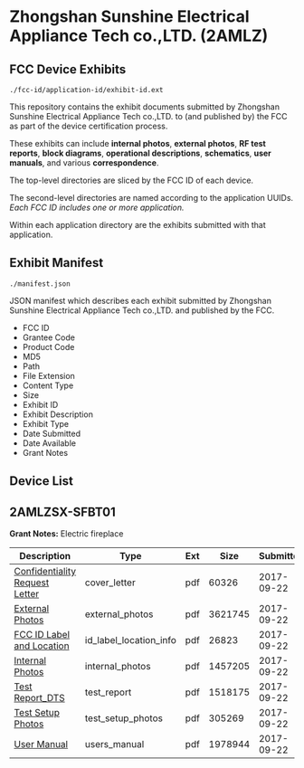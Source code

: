 # Zhongshan Sunshine Electrical Appliance Tech co.,LTD. (2AMLZ)
## FCC Device Exhibits

```
./fcc-id/application-id/exhibit-id.ext
```

This repository contains the exhibit documents submitted by Zhongshan Sunshine Electrical Appliance Tech co.,LTD. to (and published by) the FCC as part of the device certification process.

These exhibits can include **internal photos**, **external photos**, **RF test reports**, **block diagrams**, **operational descriptions**, **schematics**, **user manuals**, and various **correspondence**.

The top-level directories are sliced by the FCC ID of each device.

The second-level directories are named according to the application UUIDs. *Each FCC ID includes one or more application.*

Within each application directory are the exhibits submitted with that application. 

## Exhibit Manifest

```
./manifest.json
```

JSON manifest which describes each exhibit submitted by Zhongshan Sunshine Electrical Appliance Tech co.,LTD. and published by the FCC.

- FCC ID
- Grantee Code
- Product Code
- MD5
- Path
- File Extension
- Content Type
- Size
- Exhibit ID
- Exhibit Description
- Exhibit Type
- Date Submitted
- Date Available
- Grant Notes

## Device List
## 2AMLZSX-SFBT01
**Grant Notes:** Electric fireplace

| Description | Type | Ext | Size | Submitted | Available |
| ----------- | ---- | --- | ---- | --------- | --------- |
| [Confidentiality Request Letter](2AMLZSX-SFBT01/89f49d4743fc74c8e280b94018d1cc57/3574799.pdf) | cover_letter | pdf | 60326 | 2017-09-22 | 2017-09-22 |
| [External Photos](2AMLZSX-SFBT01/89f49d4743fc74c8e280b94018d1cc57/3574800.pdf) | external_photos | pdf | 3621745 | 2017-09-22 | 2017-09-22 |
| [FCC ID Label and Location](2AMLZSX-SFBT01/89f49d4743fc74c8e280b94018d1cc57/3574802.pdf) | id_label_location_info | pdf | 26823 | 2017-09-22 | 2017-09-22 |
| [Internal Photos](2AMLZSX-SFBT01/89f49d4743fc74c8e280b94018d1cc57/3574801.pdf) | internal_photos | pdf | 1457205 | 2017-09-22 | 2017-09-22 |
| [Test Report_DTS](2AMLZSX-SFBT01/89f49d4743fc74c8e280b94018d1cc57/3574803.pdf) | test_report | pdf | 1518175 | 2017-09-22 | 2017-09-22 |
| [Test Setup Photos](2AMLZSX-SFBT01/89f49d4743fc74c8e280b94018d1cc57/3574804.pdf) | test_setup_photos | pdf | 305269 | 2017-09-22 | 2017-09-22 |
| [User Manual](2AMLZSX-SFBT01/89f49d4743fc74c8e280b94018d1cc57/3574805.pdf) | users_manual | pdf | 1978944 | 2017-09-22 | 2017-09-22 |
